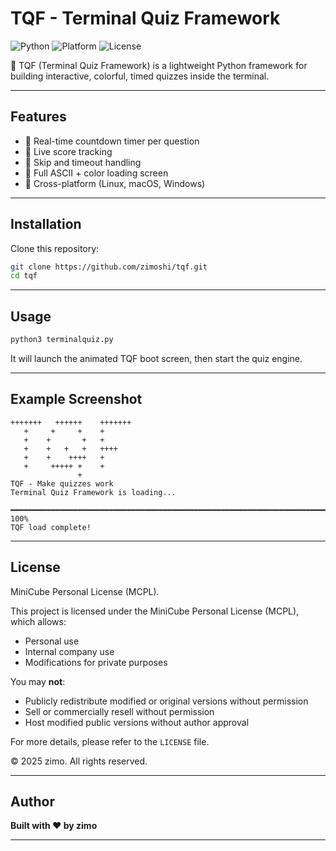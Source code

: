 
# TQF - Terminal Quiz Framework

![Python](https://img.shields.io/badge/python-3.7%2B-blue)
![Platform](https://img.shields.io/badge/platform-Terminal-brightgreen)
![License](https://img.shields.io/badge/license-MCPL-blueviolet)

🚀 TQF (Terminal Quiz Framework) is a lightweight Python framework for building interactive, colorful, timed quizzes inside the terminal.

---

## Features

- 🎯 Real-time countdown timer per question
- 🎯 Live score tracking
- 🎯 Skip and timeout handling
- 🎯 Full ASCII + color loading screen
- 🎯 Cross-platform (Linux, macOS, Windows)

---

## Installation

Clone this repository:

```bash
git clone https://github.com/zimoshi/tqf.git
cd tqf
```

---

## Usage

```bash
python3 terminalquiz.py
```

It will launch the animated TQF boot screen, then start the quiz engine.

---

## Example Screenshot

```
+++++++   ++++++    +++++++
   +     +     +    +      
   +    +       +   +      
   +    +   +   +   ++++   
   +    +    ++++   +      
   +     +++++ +    +      
               +           
TQF - Make quizzes work
Terminal Quiz Framework is loading...

━━━━━━━━━━━━━━━━━━━━━━━━━━━━━━━━━━━━━━━━━━━━━━━━━━━━━━━━━━━━━━━━━━━━━━━━━━━━━━━━━━━━━━━━━━━━━━━━━━━━  100%
TQF load complete!
```

---

## License

MiniCube Personal License (MCPL).

This project is licensed under the MiniCube Personal License (MCPL), which allows:
- Personal use
- Internal company use
- Modifications for private purposes

You may **not**:
- Publicly redistribute modified or original versions without permission
- Sell or commercially resell without permission
- Host modified public versions without author approval

For more details, please refer to the `LICENSE` file.

© 2025 zimo. All rights reserved.

---

## Author

**Built with ❤️ by zimo**

---
